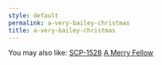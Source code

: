 ```yaml
---
style: default
permalink: a-very-bailey-christmas
title: a-very-bailey-christmas
---
```

You may also like:
[SCP-1528](http://scp-wiki.net/scp-1528)
[A Merry Fellow](http://scp-wiki.net/a-merry-fellow)